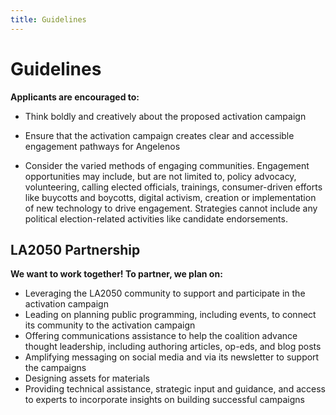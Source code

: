 ```yaml
---
title: Guidelines
---
```


# Guidelines

**Applicants are encouraged to:**

* Think boldly and creatively about the proposed activation campaign
    
* Ensure that the activation campaign creates clear and accessible engagement pathways for Angelenos
    
* Consider the varied methods of engaging communities. Engagement opportunities may include, but are not limited to, policy advocacy, volunteering, calling elected officials, trainings, consumer-driven efforts like buycotts and boycotts, digital activism, creation or implementation of new technology to drive engagement. Strategies cannot include any political election-related activities like candidate endorsements.
    

## LA2050 Partnership

**We want to work together! To partner, we plan on:**

* Leveraging the LA2050 community to support and participate in the activation campaign
* Leading on planning public programming, including events, to connect its community to the activation campaign
* Offering communications assistance to help the coalition advance thought leadership, including authoring articles, op-eds, and blog posts
* Amplifying messaging on social media and via its newsletter to support the campaigns
* Designing assets for materials
* Providing technical assistance, strategic input and guidance, and access to experts to incorporate insights on building successful campaigns
